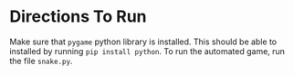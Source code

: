 # Directions To Run

Make sure that `pygame` python library is installed. This should be able to installed by running `pip install python`. 
To run the automated game, run the file `snake.py`. 